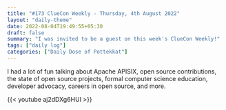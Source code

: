 ```yaml
---
title: "#173 ClueCon Weekly - Thursday, 4th August 2022"
layout: "daily-theme"
date: 2022-08-04T19:49:55+05:30
draft: false
summary: "I was invited to be a guest on this week's ClueCon Weekly!"
tags: ["daily log"]
categories: ["Daily Dose of Pottekkat"]
---
```


I had a lot of fun talking about Apache APISIX, open source contributions, the state of open source projects, formal computer science education, developer advocacy, careers in open source, and more.

{{< youtube aj2dDXg6HUI >}}
